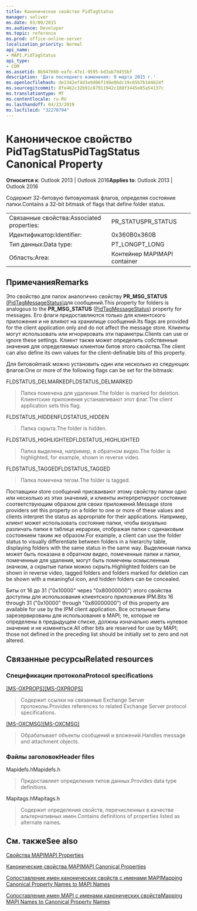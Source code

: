 ```yaml
---
title: Каноническое свойство PidTagStatus
manager: soliver
ms.date: 03/09/2015
ms.audience: Developer
ms.topic: reference
ms.prod: office-online-server
localization_priority: Normal
api_name:
- MAPI.PidTagStatus
api_type:
- COM
ms.assetid: 8b947660-eafe-47e1-9595-bd3ab7d455bf
description: 'Дата последнего изменения: 9 марта 2015 г.'
ms.openlocfilehash: de2342ef4d3e9d06f198e06dc19c65b7b144624f
ms.sourcegitcommit: 8fe462c32b91c87911942c188f3445e85a54137c
ms.translationtype: MT
ms.contentlocale: ru-RU
ms.lasthandoff: 04/23/2019
ms.locfileid: "32278794"
---
```

# <a name="pidtagstatus-canonical-property"></a><span data-ttu-id="224af-103">Каноническое свойство PidTagStatus</span><span class="sxs-lookup"><span data-stu-id="224af-103">PidTagStatus Canonical Property</span></span>

  
  
<span data-ttu-id="224af-104">**Относится к**: Outlook 2013 | Outlook 2016</span><span class="sxs-lookup"><span data-stu-id="224af-104">**Applies to**: Outlook 2013 | Outlook 2016</span></span> 
  
<span data-ttu-id="224af-105">Содержит 32-битовую битовуюmask флагов, определяя состояние папки.</span><span class="sxs-lookup"><span data-stu-id="224af-105">Contains a 32-bit bitmask of flags that define folder status.</span></span>
  
|||
|:-----|:-----|
|<span data-ttu-id="224af-106">Связанные свойства:</span><span class="sxs-lookup"><span data-stu-id="224af-106">Associated properties:</span></span>  <br/> |<span data-ttu-id="224af-107">PR_STATUS</span><span class="sxs-lookup"><span data-stu-id="224af-107">PR_STATUS</span></span>  <br/> |
|<span data-ttu-id="224af-108">Идентификатор:</span><span class="sxs-lookup"><span data-stu-id="224af-108">Identifier:</span></span>  <br/> |<span data-ttu-id="224af-109">0x360B</span><span class="sxs-lookup"><span data-stu-id="224af-109">0x360B</span></span>  <br/> |
|<span data-ttu-id="224af-110">Тип данных:</span><span class="sxs-lookup"><span data-stu-id="224af-110">Data type:</span></span>  <br/> |<span data-ttu-id="224af-111">PT_LONG</span><span class="sxs-lookup"><span data-stu-id="224af-111">PT_LONG</span></span>  <br/> |
|<span data-ttu-id="224af-112">Область:</span><span class="sxs-lookup"><span data-stu-id="224af-112">Area:</span></span>  <br/> |<span data-ttu-id="224af-113">Контейнер MAPI</span><span class="sxs-lookup"><span data-stu-id="224af-113">MAPI container</span></span>  <br/> |
   
## <a name="remarks"></a><span data-ttu-id="224af-114">Примечания</span><span class="sxs-lookup"><span data-stu-id="224af-114">Remarks</span></span>

<span data-ttu-id="224af-115">Это свойство для папок аналогично свойству **PR_MSG_STATUS** [(PidTagMessageStatus)](pidtagmessagestatus-canonical-property.md)для сообщений.</span><span class="sxs-lookup"><span data-stu-id="224af-115">This property for folders is analogous to the **PR_MSG_STATUS** ([PidTagMessageStatus](pidtagmessagestatus-canonical-property.md)) property for messages.</span></span> <span data-ttu-id="224af-116">Его флаги предоставляются только для клиентского приложения и не влияют на хранилище сообщений.</span><span class="sxs-lookup"><span data-stu-id="224af-116">Its flags are provided for the client application only and do not affect the message store.</span></span> <span data-ttu-id="224af-117">Клиенты могут использовать или игнорировать эти параметры.</span><span class="sxs-lookup"><span data-stu-id="224af-117">Clients can use or ignore these settings.</span></span> <span data-ttu-id="224af-118">Клиент также может определить собственные значения для определяемых клиентом битов этого свойства.</span><span class="sxs-lookup"><span data-stu-id="224af-118">The client can also define its own values for the client-definable bits of this property.</span></span>
  
<span data-ttu-id="224af-119">Для битовойmask можно установить один или несколько из следующих флагов:</span><span class="sxs-lookup"><span data-stu-id="224af-119">One or more of the following flags can be set for the bitmask:</span></span>
  
<span data-ttu-id="224af-120">FLDSTATUS_DELMARKED</span><span class="sxs-lookup"><span data-stu-id="224af-120">FLDSTATUS_DELMARKED</span></span> 
  
> <span data-ttu-id="224af-121">Папка помечена для удаления.</span><span class="sxs-lookup"><span data-stu-id="224af-121">The folder is marked for deletion.</span></span> <span data-ttu-id="224af-122">Клиентские приложения устанавливают этот флаг.</span><span class="sxs-lookup"><span data-stu-id="224af-122">The client application sets this flag.</span></span>
    
<span data-ttu-id="224af-123">FLDSTATUS_HIDDEN</span><span class="sxs-lookup"><span data-stu-id="224af-123">FLDSTATUS_HIDDEN</span></span> 
  
> <span data-ttu-id="224af-124">Папка скрыта.</span><span class="sxs-lookup"><span data-stu-id="224af-124">The folder is hidden.</span></span>
    
<span data-ttu-id="224af-125">FLDSTATUS_HIGHLIGHTED</span><span class="sxs-lookup"><span data-stu-id="224af-125">FLDSTATUS_HIGHLIGHTED</span></span> 
  
> <span data-ttu-id="224af-126">Папка выделена, например, в обратном видео.</span><span class="sxs-lookup"><span data-stu-id="224af-126">The folder is highlighted, for example, shown in reverse video.</span></span>
    
<span data-ttu-id="224af-127">FLDSTATUS_TAGGED</span><span class="sxs-lookup"><span data-stu-id="224af-127">FLDSTATUS_TAGGED</span></span> 
  
> <span data-ttu-id="224af-128">Папка помечена тегом.</span><span class="sxs-lookup"><span data-stu-id="224af-128">The folder is tagged.</span></span>
    
<span data-ttu-id="224af-129">Поставщики store сообщений присваивают этому свойству папки одно или несколько из этих значений, и клиенты интерпретируют состояние соответствующим образом для своих приложений.</span><span class="sxs-lookup"><span data-stu-id="224af-129">Message store providers set this property on a folder to one or more of these values and clients interpret the status as appropriate for their applications.</span></span> <span data-ttu-id="224af-130">Например, клиент может использовать состояние папки, чтобы визуально различать папки в таблице иерархии, отображая папки с одинаковым состоянием таким же образом.</span><span class="sxs-lookup"><span data-stu-id="224af-130">For example, a client can use the folder status to visually differentiate between folders in a hierarchy table, displaying folders with the same status in the same way.</span></span> <span data-ttu-id="224af-131">Выделенная папка может быть показана в обратном видео, помеченные папки и папки, помеченные для удаления, могут быть помечены осмысленным значком, а скрытые папки можно скрыть.</span><span class="sxs-lookup"><span data-stu-id="224af-131">Highlighted folders can be shown in reverse video, tagged folders and folders marked for deletion can be shown with a meaningful icon, and hidden folders can be concealed.</span></span>
  
<span data-ttu-id="224af-132">Биты от 16 до 31 ("0x10000" через "0x80000000") этого свойства доступны для использования клиентского приложения IPM.</span><span class="sxs-lookup"><span data-stu-id="224af-132">Bits 16 through 31 ("0x10000" through "0x80000000") of this property are available for use by the IPM client application.</span></span> <span data-ttu-id="224af-133">Все остальные биты зарезервированы для использования в MAPI; те, которые не определены в предыдущем списке, должны изначально иметь нулевое значение и не изменяться.</span><span class="sxs-lookup"><span data-stu-id="224af-133">All other bits are reserved for use by MAPI; those not defined in the preceding list should be initially set to zero and not altered.</span></span>
  
## <a name="related-resources"></a><span data-ttu-id="224af-134">Связанные ресурсы</span><span class="sxs-lookup"><span data-stu-id="224af-134">Related resources</span></span>

### <a name="protocol-specifications"></a><span data-ttu-id="224af-135">Спецификации протокола</span><span class="sxs-lookup"><span data-stu-id="224af-135">Protocol specifications</span></span>

<span data-ttu-id="224af-136">[[MS-OXPROPS]](https://msdn.microsoft.com/library/f6ab1613-aefe-447d-a49c-18217230b148%28Office.15%29.aspx)</span><span class="sxs-lookup"><span data-stu-id="224af-136">[[MS-OXPROPS]](https://msdn.microsoft.com/library/f6ab1613-aefe-447d-a49c-18217230b148%28Office.15%29.aspx)</span></span>
  
> <span data-ttu-id="224af-137">Содержит ссылки на связанные Exchange Server протоколы.</span><span class="sxs-lookup"><span data-stu-id="224af-137">Provides references to related Exchange Server protocol specifications.</span></span>
    
<span data-ttu-id="224af-138">[[MS-OXCMSG]](https://msdn.microsoft.com/library/7fd7ec40-deec-4c06-9493-1bc06b349682%28Office.15%29.aspx)</span><span class="sxs-lookup"><span data-stu-id="224af-138">[[MS-OXCMSG]](https://msdn.microsoft.com/library/7fd7ec40-deec-4c06-9493-1bc06b349682%28Office.15%29.aspx)</span></span>
  
> <span data-ttu-id="224af-139">Обрабатывает объекты сообщений и вложений.</span><span class="sxs-lookup"><span data-stu-id="224af-139">Handles message and attachment objects.</span></span>
    
### <a name="header-files"></a><span data-ttu-id="224af-140">Файлы заголовок</span><span class="sxs-lookup"><span data-stu-id="224af-140">Header files</span></span>

<span data-ttu-id="224af-141">Mapidefs.h</span><span class="sxs-lookup"><span data-stu-id="224af-141">Mapidefs.h</span></span>
  
> <span data-ttu-id="224af-142">Предоставляет определения типов данных.</span><span class="sxs-lookup"><span data-stu-id="224af-142">Provides data type definitions.</span></span>
    
<span data-ttu-id="224af-143">Mapitags.h</span><span class="sxs-lookup"><span data-stu-id="224af-143">Mapitags.h</span></span>
  
> <span data-ttu-id="224af-144">Содержит определения свойств, перечисленных в качестве альтернативных имен.</span><span class="sxs-lookup"><span data-stu-id="224af-144">Contains definitions of properties listed as alternate names.</span></span>
    
## <a name="see-also"></a><span data-ttu-id="224af-145">См. также</span><span class="sxs-lookup"><span data-stu-id="224af-145">See also</span></span>



[<span data-ttu-id="224af-146">Свойства MAPI</span><span class="sxs-lookup"><span data-stu-id="224af-146">MAPI Properties</span></span>](mapi-properties.md)
  
[<span data-ttu-id="224af-147">Канонические свойства MAPI</span><span class="sxs-lookup"><span data-stu-id="224af-147">MAPI Canonical Properties</span></span>](mapi-canonical-properties.md)
  
[<span data-ttu-id="224af-148">Сопоставление имен канонических свойств с именами MAPI</span><span class="sxs-lookup"><span data-stu-id="224af-148">Mapping Canonical Property Names to MAPI Names</span></span>](mapping-canonical-property-names-to-mapi-names.md)
  
[<span data-ttu-id="224af-149">Сопоставление имен MAPI с именами канонических свойств</span><span class="sxs-lookup"><span data-stu-id="224af-149">Mapping MAPI Names to Canonical Property Names</span></span>](mapping-mapi-names-to-canonical-property-names.md)

